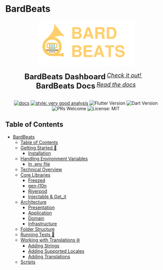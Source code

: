 # BardBeats

<div align="center">
  <img src="assets/logo/logo.png" width="300"/>
  <div>&nbsp;</div>
  <div align="center">
    <b><font size="5">BardBeats Dashboard</font></b>
    <sup>
      <a href="[your-project-url](https://bardbeats.web.app/#/login)">
        <i><font size="4">Check it out!</font></i>
      </a>
    </sup>
    &nbsp;&nbsp;&nbsp;&nbsp;
    <b><font size="5">BardBeats Docs</font></b>
    <sup>
      <a href="your-docs-url">
        <i><font size="4">Read the docs</font></i>
      </a>
    </sup>
  </div>
  <div>&nbsp;</div>

[![docs](https://img.shields.io/badge/docs-latest-blue)](https://your-docs-url)
[![style: very good analysis](https://img.shields.io/badge/style-very_good_analysis-B22C89.svg)](https://pub.dev/packages/very_good_analysis)
![Flutter Version](https://img.shields.io/badge/flutter-v3.10.0-blue)
![Dart Version](https://img.shields.io/badge/dart-v3.0.0-blue)
![PRs Welcome](https://img.shields.io/badge/PRs-welcome-brightgreen.svg)
![License: MIT](https://img.shields.io/badge/License-MIT-yellow.svg)

</div>

## Table of Contents

- [BardBeats](#bardbeats)
  - [Table of Contents](#table-of-contents)
  - [Getting Started 🚀](#getting-started-)
    - [Installation](#installation)
  - [Handling Environment Variables](#handling-environment-variables)
    - [In .env file](#in-env-file)
  - [Technical Overview](#technical-overview)
  - [Core Libraries](#core-libraries)
    - [Freezed](#freezed)
    - [gen-l10n](#gen-l10n)
    - [Riverpod](#bloc)
    - [Injectable & Get_it](#injectable--get_it)
  - [Architecture](#architecture)
    - [Presentation](#presentation)
    - [Application](#application)
    - [Domain](#domain)
    - [Infrastructure](#infrastructure)
  - [Folder Structure](#folder-structure)
  - [Running Tests 🧪](#running-tests-)
  - [Working with Translations 🌐](#working-with-translations-)
    - [Adding Strings](#adding-strings)
    - [Adding Supported Locales](#adding-supported-locales)
    - [Adding Translations](#adding-translations)
  - [Scripts](#scripts)

<!-- Rest of your README content -->

